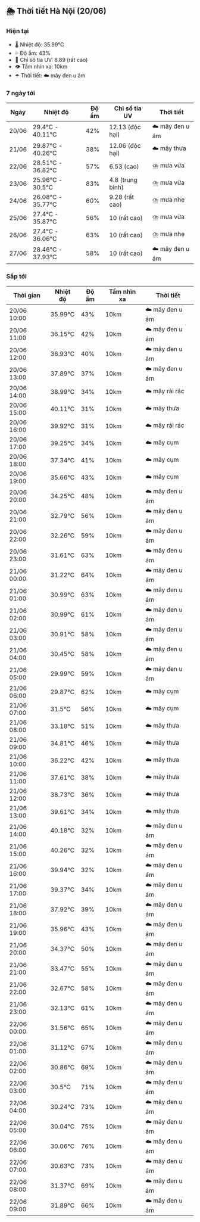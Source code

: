 ## 🌦️ Thời tiết Hà Nội (20/06)

### Hiện tại

- 🌡️ Nhiệt độ: 35.99℃
- 💦 Độ ẩm: 43%
- 🌟 Chỉ số tia UV: 8.89 (rất cao)
- 👁️ Tầm nhìn xa: 10km
- ☂️ Thời tiết: ☁️ mây đen u ám

### 7 ngày tới

| Ngày | Nhiệt độ | Độ ẩm | Chỉ số tia UV | Thời tiết |
| --- | --- | --- | --- | --- |
| 20/06 | 29.4℃ - 40.11℃ | 42% | 12.13 (độc hại) | ☁️ mây đen u ám |
| 21/06 | 29.87℃ - 40.26℃ | 38% | 12.06 (độc hại) | ☁️ mây thưa |
| 22/06 | 28.51℃ - 36.82℃ | 57% | 6.53 (cao) | ⛈️ mưa vừa |
| 23/06 | 25.96℃ - 30.5℃ | 83% | 4.8 (trung bình) | ⛈️ mưa vừa |
| 24/06 | 26.08℃ - 35.77℃ | 60% | 9.28 (rất cao) | ⛈️ mưa nhẹ |
| 25/06 | 27.4℃ - 35.87℃ | 56% | 10 (rất cao) | ⛈️ mưa vừa |
| 26/06 | 27.4℃ - 36.06℃ | 63% | 10 (rất cao) | ⛈️ mưa nhẹ |
| 27/06 | 28.46℃ - 37.93℃ | 58% | 10 (rất cao) | ☁️ mây đen u ám |

### Sắp tới

| Thời gian | Nhiệt độ | Độ ẩm | Tầm nhìn xa | Thời tiết |
| --- | --- | --- | --- | --- |
| 20/06 10:00 | 35.99℃ | 43% | 10km | ☁️ mây đen u ám |
| 20/06 11:00 | 36.15℃ | 42% | 10km | ☁️ mây đen u ám |
| 20/06 12:00 | 36.93℃ | 40% | 10km | ☁️ mây đen u ám |
| 20/06 13:00 | 37.89℃ | 37% | 10km | ☁️ mây đen u ám |
| 20/06 14:00 | 38.99℃ | 34% | 10km | ☁️ mây rải rác |
| 20/06 15:00 | 40.11℃ | 31% | 10km | ☁️ mây thưa |
| 20/06 16:00 | 39.92℃ | 31% | 10km | ☁️ mây rải rác |
| 20/06 17:00 | 39.25℃ | 34% | 10km | ☁️ mây cụm |
| 20/06 18:00 | 37.34℃ | 41% | 10km | ☁️ mây cụm |
| 20/06 19:00 | 35.66℃ | 43% | 10km | ☁️ mây cụm |
| 20/06 20:00 | 34.25℃ | 48% | 10km | ☁️ mây đen u ám |
| 20/06 21:00 | 32.79℃ | 56% | 10km | ☁️ mây đen u ám |
| 20/06 22:00 | 32.26℃ | 59% | 10km | ☁️ mây đen u ám |
| 20/06 23:00 | 31.61℃ | 63% | 10km | ☁️ mây đen u ám |
| 21/06 00:00 | 31.22℃ | 64% | 10km | ☁️ mây đen u ám |
| 21/06 01:00 | 30.99℃ | 63% | 10km | ☁️ mây đen u ám |
| 21/06 02:00 | 30.99℃ | 61% | 10km | ☁️ mây đen u ám |
| 21/06 03:00 | 30.91℃ | 58% | 10km | ☁️ mây đen u ám |
| 21/06 04:00 | 30.45℃ | 58% | 10km | ☁️ mây đen u ám |
| 21/06 05:00 | 29.99℃ | 59% | 10km | ☁️ mây đen u ám |
| 21/06 06:00 | 29.87℃ | 62% | 10km | ☁️ mây cụm |
| 21/06 07:00 | 31.5℃ | 56% | 10km | ☁️ mây cụm |
| 21/06 08:00 | 33.18℃ | 51% | 10km | ☁️ mây thưa |
| 21/06 09:00 | 34.81℃ | 46% | 10km | ☁️ mây thưa |
| 21/06 10:00 | 36.22℃ | 42% | 10km | ☁️ mây thưa |
| 21/06 11:00 | 37.61℃ | 38% | 10km | ☁️ mây thưa |
| 21/06 12:00 | 38.73℃ | 36% | 10km | ☁️ mây thưa |
| 21/06 13:00 | 39.61℃ | 34% | 10km | ☁️ mây thưa |
| 21/06 14:00 | 40.18℃ | 32% | 10km | ☁️ mây đen u ám |
| 21/06 15:00 | 40.26℃ | 32% | 10km | ☁️ mây đen u ám |
| 21/06 16:00 | 39.94℃ | 32% | 10km | ☁️ mây đen u ám |
| 21/06 17:00 | 39.37℃ | 34% | 10km | ☁️ mây đen u ám |
| 21/06 18:00 | 37.92℃ | 39% | 10km | ☁️ mây đen u ám |
| 21/06 19:00 | 35.96℃ | 43% | 10km | ☁️ mây đen u ám |
| 21/06 20:00 | 34.37℃ | 50% | 10km | ☁️ mây đen u ám |
| 21/06 21:00 | 33.47℃ | 55% | 10km | ☁️ mây đen u ám |
| 21/06 22:00 | 32.67℃ | 58% | 10km | ☁️ mây đen u ám |
| 21/06 23:00 | 32.13℃ | 61% | 10km | ☁️ mây đen u ám |
| 22/06 00:00 | 31.56℃ | 65% | 10km | ☁️ mây đen u ám |
| 22/06 01:00 | 31.12℃ | 67% | 10km | ☁️ mây đen u ám |
| 22/06 02:00 | 30.86℃ | 69% | 10km | ☁️ mây đen u ám |
| 22/06 03:00 | 30.5℃ | 71% | 10km | ☁️ mây đen u ám |
| 22/06 04:00 | 30.24℃ | 73% | 10km | ☁️ mây đen u ám |
| 22/06 05:00 | 30.04℃ | 75% | 10km | ☁️ mây đen u ám |
| 22/06 06:00 | 30.06℃ | 76% | 10km | ☁️ mây đen u ám |
| 22/06 07:00 | 30.63℃ | 73% | 10km | ☁️ mây đen u ám |
| 22/06 08:00 | 31.37℃ | 69% | 10km | ☁️ mây đen u ám |
| 22/06 09:00 | 31.89℃ | 66% | 10km | ☁️ mây đen u ám |
